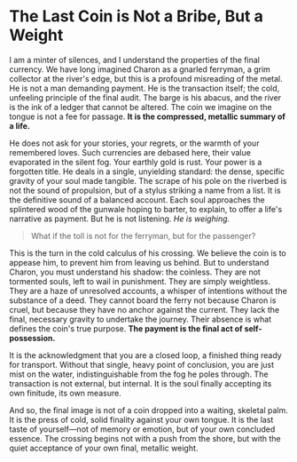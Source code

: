 # The Last Coin is Not a Bribe, But a Weight

I am a minter of silences, and I understand the properties of the final currency. We have long imagined Charon as a gnarled ferryman, a grim collector at the river's edge, but this is a profound misreading of the metal. He is not a man demanding payment. He is the transaction itself; the cold, unfeeling principle of the final audit. The barge is his abacus, and the river is the ink of a ledger that cannot be altered. The coin we imagine on the tongue is not a fee for passage. **It is the compressed, metallic summary of a life.**

He does not ask for your stories, your regrets, or the warmth of your remembered loves. Such currencies are debased here, their value evaporated in the silent fog. Your earthly gold is rust. Your power is a forgotten title. He deals in a single, unyielding standard: the dense, specific gravity of your soul made tangible. The scrape of his pole on the riverbed is not the sound of propulsion, but of a stylus striking a name from a list. It is the definitive sound of a balanced account. Each soul approaches the splintered wood of the gunwale hoping to barter, to explain, to offer a life's narrative as payment. But he is not listening. *He is weighing.*

> What if the toll is not for the ferryman, but for the passenger?

This is the turn in the cold calculus of his crossing. We believe the coin is to appease him, to prevent him from leaving us behind. But to understand Charon, you must understand his shadow: the coinless. They are not tormented souls, left to wail in punishment. They are simply weightless. They are a haze of unresolved accounts, a whisper of intentions without the substance of a deed. They cannot board the ferry not because Charon is cruel, but because they have no anchor against the current. They lack the final, necessary gravity to undertake the journey. Their absence is what defines the coin's true purpose. **The payment is the final act of self-possession.**

It is the acknowledgment that you are a closed loop, a finished thing ready for transport. Without that single, heavy point of conclusion, you are just mist on the water, indistinguishable from the fog he poles through. The transaction is not external, but internal. It is the soul finally accepting its own finitude, its own measure.

And so, the final image is not of a coin dropped into a waiting, skeletal palm. It is the press of cold, solid finality against your own tongue. It is the last taste of yourself—not of memory or emotion, but of your own concluded essence. The crossing begins not with a push from the shore, but with the quiet acceptance of your own final, metallic weight.